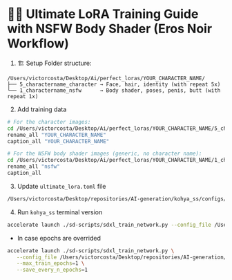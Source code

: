 # 🍑🔥 Ultimate LoRA Training Guide with NSFW Body Shader (Eros Noir Workflow)

1. 🏗️ Setup Folder structure:
```
/Users/victorcosta/Desktop/Ai/perfect_loras/YOUR_CHARACTER_NAME/
├── 5_charactername_character → Face, hair, identity (with repeat 5x)
└── 1_charactername_nsfw      → Body shader, poses, penis, butt (with repeat 1x)
```

2. Add training data
```bash
# For the character images:
cd /Users/victorcosta/Desktop/Ai/perfect_loras/YOUR_CHARACTER_NAME/5_charactername_character
rename_all "YOUR_CHARACTER_NAME"
caption_all "YOUR_CHARACTER_NAME"

# For the NSFW body shader images (generic, no character name):
cd /Users/victorcosta/Desktop/Ai/perfect_loras/YOUR_CHARACTER_NAME/1_charactername_nsfw
rename_all "nsfw"
caption_all
```

3. Update `ultimate_lora.toml` file
```sh
/Users/victorcosta/Desktop/repositories/AI-generation/kohya_ss/configs/train/ultimate_lora.toml
```

4. Run `kohya_ss` terminal version
```sh
accelerate launch ./sd-scripts/sdxl_train_network.py --config_file /Users/victorcosta/Desktop/repositories/AI-generation/kohya_ss/configs/train/ultimate_lora.toml
```

* In case epochs are overrided
```sh
accelerate launch ./sd-scripts/sdxl_train_network.py \
   --config_file /Users/victorcosta/Desktop/repositories/AI-generation/kohya_ss/configs/train/ultimate_lora.toml \
   --max_train_epochs=1 \
   --save_every_n_epochs=1
````
